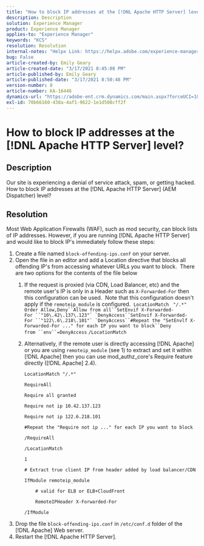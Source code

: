 ```yaml
---
title: "How to block IP addresses at the [!DNL Apache HTTP Server] level?"
description: Description
solution: Experience Manager
product: Experience Manager
applies-to: "Experience Manager"
keywords: "KCS"
resolution: Resolution
internal-notes: "Helpx Link: https://helpx.adobe.com/experience-manager/kb/block-ips-apache-http-server.html#remoteip_module"
bug: False
article-created-by: Emily Geary
article-created-date: "3/17/2021 8:45:08 PM"
article-published-by: Emily Geary
article-published-date: "3/17/2021 8:50:48 PM"
version-number: 8
article-number: KA-16446
dynamics-url: "https://adobe-ent.crm.dynamics.com/main.aspx?forceUCI=1&pagetype=entityrecord&etn=knowledgearticle&id=ad7893a3-6187-eb11-a812-000d3a593216"
exl-id: 70b66160-438a-4af1-9622-1e1d508cff2f
---
```

# How to block IP addresses at the [!DNL Apache HTTP Server] level?

## Description


Our site is experiencing a denial of service attack, spam, or getting hacked. How to block IP addresses at the [!DNL Apache HTTP Server] (AEM Dispatcher) level?


## Resolution


Most Web Application Firewalls (WAF), such as mod security, can block lists of IP addresses. However, if you are running [!DNL Apache HTTP Server] and would like to block IP's immediately follow these steps:

1. Create a file named `block-offending-ips.conf` on your server.
2. Open the file in an editor and add a Location directive that blocks all offending IP's from accessing whatever URLs you want to block.  There are two options for the contents of the file below
   1. If the request is proxied (via CDN, Load Balancer, etc) and the remote user's IP is only in a Header such as `X-Forwarded-For` then this configuration can be used.  Note that this configuration doesn't apply if the `remoteip_module` is configured.  `LocationMatch ` `"/.*"` ```Order Allow,Deny``Allow from all``SetEnvif X-Forwarded-For ``"10\.42\.137\.123"` `DenyAccess``SetEnvif X-Forwarded-For ``"122\.6\.218\.101"` `DenyAccess``#Repeat the "SetEnvlf X-Forwarded-For ..." for each IP you want to block``Deny from ``env``=DenyAccess``` `/LocationMatch` 
   2. Alternatively, if the remote user is directly accessing [!DNL Apache] or you are using `remoteip_module` (see 1) to extract and set it within [!DNL Apache] then you can use mod_authz_core's Require feature directly ([!DNL Apache] 2.4).


      `LocationMatch "/.*"`


      `RequireAll`


      `Require all granted`


      `Require not ip 10.42.137.123`


      `Require not ip 122.6.218.101`


      `#Repeat the "Require not ip ..." for each IP you want to block`


      `/RequireAll`


      `/LocationMatch`


      `1`


      `# Extract true client IP from header added by load balancer/CDN`


      `IfModule remoteip_module`


      `    # valid for ELB or ELB+CloudFront`


      `    RemoteIPHeader X-Forwarded-For`


      `/IfModule`
3. Drop the file `block-offending-ips.conf` in `/etc/conf.d` folder of the [!DNL Apache] Web server.
4. Restart the [!DNL Apache HTTP Server].
